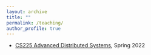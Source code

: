 ```yaml
---
layout: archive
title: ""
permalink: /teaching/
author_profile: true
---
```



* [CS225 Advanced Distributed Systems](https://github.com/jhe16/jhe16.github.io/blob/master/_teaching/2014-spring-teaching-1.md), Spring 2022

<!-- * <b>Teaching Assistant @ North Carolina State University</b>
  * CSC724 Advanced Distributed Systems, Spring 2021
  * CSC724 Advanced Distributed Systems, Spring 2020

* <b>Teaching Assistant @ Hong Kong Baptist University</b>
  * COMP7560 Information Systems Auditing, Spring 2014
  * COMP7800 Analytic Models in IT Management, Spring 2014 and Fall 2014
  * COMP3670 Mobile Computing, Fall 2014
  * COMP2017/COMP2320 Operation Systems, Spring 2015
  * COMP3070/COMP7790 Digital Media Computing and Communications/Special Topics in Internet and Web Technologies, Spring 2015
  * COMP4095 Information System Management and Professional Practices, Fall 2015
  * COMP3040/COMP4047 Internet and the World Wide Web, Fall 2015
 -->
